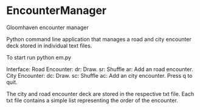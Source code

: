 # EncounterManager
Gloomhaven encounter manager

Python command line application that manages a road and city encounter deck stored in individual text files.

To start run
python em.py

Interface:
Road Encounter:
         dr: Draw.
         sr: Shuffle
         ar: Add an road encounter.
City Encounter:
         dc: Draw.
         sc: Shuffle
         ac: Add an city encounter.
Press q to quit.

The city and road encounter deck are stored in the respective txt file. Each txt file contains a simple list representing the order of the encounter.
